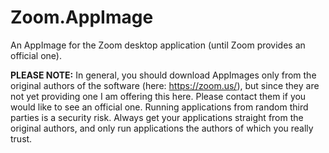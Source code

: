 # Zoom.AppImage

An AppImage for the Zoom desktop application (until Zoom provides an official one).

__PLEASE NOTE:__ In general, you should download AppImages only from the original authors of the software (here: https://zoom.us/), but since they are not yet providing one I am offering this here. Please contact them if you would like to see an official one. Running applications from random third parties is a security risk. Always get your applications straight from the original authors, and only run applications the authors of which you really trust.
